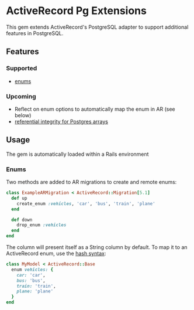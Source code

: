 # ActiveRecord Pg Extensions

This gem extends ActiveRecord's PostgreSQL adapter to support additional features in PostgreSQL.

## Features
### Supported

* [enums](https://www.postgresql.org/docs/9.6/static/datatype-enum.html)

### Upcoming
* Reflect on enum options to automatically map the enum in AR (see below)
* [referential integrity for Postgres arrays](https://www.postgresql.org/message-id/flat/CAJvoCut7zELHnBSC8HrM6p-R6q-NiBN1STKhqnK5fPE-9%3DGq3g%40mail.gmail.com#CAJvoCut7zELHnBSC8HrM6p-R6q-NiBN1STKhqnK5fPE-9=Gq3g@mail.gmail.com)

## Usage

The gem is automatically loaded within a Rails environment

### Enums

Two methods are added to AR migrations to create and remote enums:

```ruby
class ExampleARMigration < ActiveRecord::Migration[5.1]
  def up
    create_enum :vehicles, 'car', 'bus', 'train', 'plane'
  end

  def down
    drop_enum :vehicles
  end
end
```

The column will present itself as a String column by default. To map it to an ActiveRecord enum, use the [hash syntax](http://api.rubyonrails.org/v5.1/classes/ActiveRecord/Enum.html):

```ruby
class MyModel < ActiveRecord::Base
  enum vehicles: {
    car: 'car',
    bus: 'bus',
    train: 'train',
    plane: 'plane'
  }
end
```
